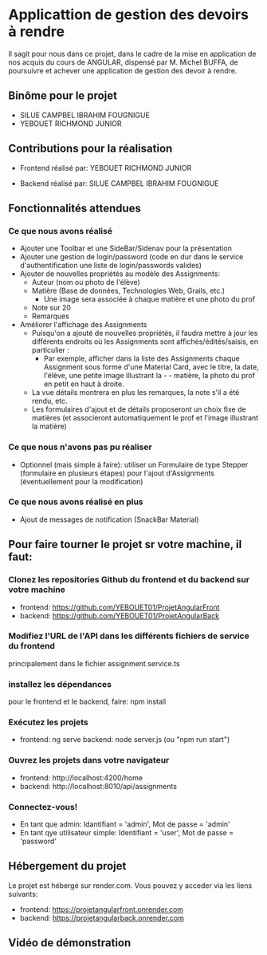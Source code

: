 # Applicattion de gestion des devoirs à rendre
Il sagit pour nous dans ce projet, dans le cadre de la mise en application de nos acquis du cours de ANGULAR, dispensé par M. Michel BUFFA, de poursuivre et achever une application de gestion des devoir à rendre.


## Binôme pour le projet
- SILUE CAMPBEL IBRAHIM FOUGNIGUE
- YEBOUET RICHMOND JUNIOR

## Contributions pour la réalisation

- Frontend réalisé par: YEBOUET RICHMOND JUNIOR

- Backend réalisé par: SILUE CAMPBEL IBRAHIM FOUGNIGUE


## Fonctionnalités attendues
### Ce que nous avons réalisé
- Ajouter une Toolbar et une SideBar/Sidenav pour la présentation
- Ajouter une gestion de login/password (code en dur dans le service d'authentification une liste de login/passwords valides)
- Ajouter de nouvelles propriétés au modèle des Assignments:
    - Auteur (nom ou photo de l'élève)
    - Matière (Base de données, Technologies Web, Grails, etc.)
        - Une image sera associée à chaque matière et une photo du prof
    - Note sur 20
    - Remarques
- Améliorer l'affichage des Assignments
    - Puisqu'on a ajouté de nouvelles propriétés, il faudra mettre à jour les différents endroits où les Assignments sont affichés/édités/saisis, en particulier :
        - Par exemple, afficher dans la liste des Assignments chaque Assignment sous forme d'une Material Card, avec le titre, la date, l'élève, une petite image illustrant la - - matière, la photo du prof en petit en haut à droite.
    - La vue détails montrera en plus les remarques, la note s'il a été rendu, etc.
    - Les formulaires d'ajout et de détails proposeront un choix fixe de matières (et  associeront automatiquement le prof et l'image illustrant la matière)

### Ce que nous n'avons pas pu réaliser
- Optionnel (mais simple à faire): utiliser un Formulaire de type Stepper (formulaire en plusieurs étapes) pour l'ajout d'Assignments (éventuellement pour la modification)

### Ce que nous avons réalisé en plus
- Ajout de messages de notification (SnackBar Material)


## Pour faire tourner le projet sr votre machine, il faut:
### Clonez les repositories Github du frontend et du backend sur votre machine
- frontend: https://github.com/YEBOUET01/ProjetAngularFront
- backend: https://github.com/YEBOUET01/ProjetAngularBack

### Modifiez l'URL de l'API dans les différents fichiers de service du frontend
principalement dans le fichier assignment.service.ts

### installez les dépendances
pour le frontend et le backend, faire: npm install

### Exécutez les projets
- frontend: ng serve
backend: node server.js (ou "npm run start")

### Ouvrez les projets dans votre navigateur
- frontend: http://localhost:4200/home
- backend: http://localhost:8010/api/assignments

### Connectez-vous!
- En tant que admin: Idantifiant = 'admin', Mot de passe = 'admin'
- En tant qye utilisateur simple: Identifiant = 'user', Mot de passe = 'password'

## Hébergement du projet
Le projet est hébergé sur render.com. Vous pouvez y acceder via les liens suivants:

- frontend: https://projetangularfront.onrender.com
- backend: https://projetangularback.onrender.com

## Vidéo de démonstration




